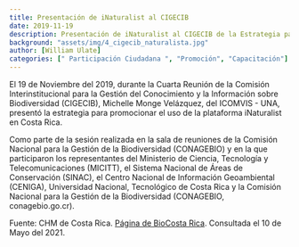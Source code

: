 ```yaml
---
title: Presentación de iNaturalist al CIGECIB
date: 2019-11-19
description: Presentación de iNaturalist al CIGECIB de la Estrategia para promocionar el uso de iNaturalist en Costa Rica.
background: "assets/img/4_cigecib_naturalista.jpg"
author: [William Ulate]
categories: [" Participación Ciudadana ", "Promoción", "Capacitación"]
---
```


El 19 de Noviembre del 2019, durante la Cuarta Reunión de la Comisión Interinstitucional para la Gestión del Conocimiento y la Información sobre Biodiversidad (CIGECIB), Michelle Monge Velázquez, del ICOMVIS - UNA,  presentó la estrategia para promocionar el uso de la plataforma iNaturalist en Costa Rica.

Como parte de la sesión realizada en la sala de reuniones de la Comisión Nacional para la Gestión de la Biodiversidad (CONAGEBIO) y en la que participaron los representantes del Ministerio de Ciencia, Tecnología y Telecomunicaciones (MICITT), el Sistema Nacional de Áreas de Conservación (SINAC), el Centro Nacional de Información Geoambiental (CENIGA), Universidad Nacional, Tecnológico de Costa Rica y la Comisión Nacional para la Gestión de la Biodiversidad (CONAGEBIO, conagebio.go.cr).

Fuente: CHM de Costa Rica.  [Página de BioCosta Rica](https://chmcostarica.go.cr/actualidad/cuarta-reunion-de-la-comision-interinstitucional-para-la-gestion-del-conocimiento-y-la). Consultada el 10 de Mayo del 2021.
